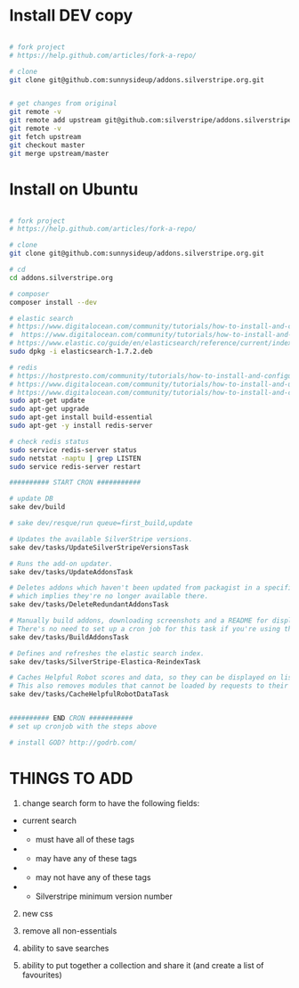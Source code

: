 Install DEV copy
==================


```sh

# fork project
# https://help.github.com/articles/fork-a-repo/

# clone
git clone git@github.com:sunnysideup/addons.silverstripe.org.git


# get changes from original
git remote -v
git remote add upstream git@github.com:silverstripe/addons.silverstripe.org.git
git remote -v
git fetch upstream
git checkout master
git merge upstream/master

```

Install on Ubuntu
==================

```sh

# fork project
# https://help.github.com/articles/fork-a-repo/

# clone
git clone git@github.com:sunnysideup/addons.silverstripe.org.git

# cd
cd addons.silverstripe.org

# composer
composer install --dev

# elastic search
# https://www.digitalocean.com/community/tutorials/how-to-install-and-configure-elasticsearch-on-ubuntu-14-04
#  https://www.digitalocean.com/community/tutorials/how-to-install-and-configure-elasticsearch-on-ubuntu-16-04
# https://www.elastic.co/guide/en/elasticsearch/reference/current/index.html
sudo dpkg -i elasticsearch-1.7.2.deb

# redis
# https://hostpresto.com/community/tutorials/how-to-install-and-configure-redis-on-ubuntu-14-04/
# https://www.digitalocean.com/community/tutorials/how-to-install-and-use-redis
# https://www.digitalocean.com/community/tutorials/how-to-install-and-configure-redis-on-ubuntu-16-04
sudo apt-get update
sudo apt-get upgrade
sudo apt-get install build-essential
sudo apt-get -y install redis-server

# check redis status
sudo service redis-server status
sudo netstat -naptu | grep LISTEN
sudo service redis-server restart

########## START CRON ###########

# update DB
sake dev/build

# sake dev/resque/run queue=first_build,update

# Updates the available SilverStripe versions.
sake dev/tasks/UpdateSilverStripeVersionsTask

# Runs the add-on updater.
sake dev/tasks/UpdateAddonsTask

# Deletes addons which haven't been updated from packagist in a specified amount of time,
# which implies they're no longer available there.
sake dev/tasks/DeleteRedundantAddonsTask

# Manually build addons, downloading screenshots and a README for display through the website.
# There's no need to set up a cron job for this task if you're using the resque queue.
sake dev/tasks/BuildAddonsTask

# Defines and refreshes the elastic search index.
sake dev/tasks/SilverStripe-Elastica-ReindexTask

# Caches Helpful Robot scores and data, so they can be displayed on listing and detail pages, for each addon.
# This also removes modules that cannot be loaded by requests to their repository URLs.
sake dev/tasks/CacheHelpfulRobotDataTask


########## END CRON ###########
# set up cronjob with the steps above

# install GOD? http://godrb.com/

```

THINGS TO ADD
=============

1. change search form to have the following fields:

 * current search
 * + must have all of these tags
 * + may have any of these tags
 * + may not have any of these tags
 * + Silverstripe minimum version number

2. new css

3. remove all non-essentials

4. ability to save searches

5. ability to put together a collection and share it (and create a list of favourites)
